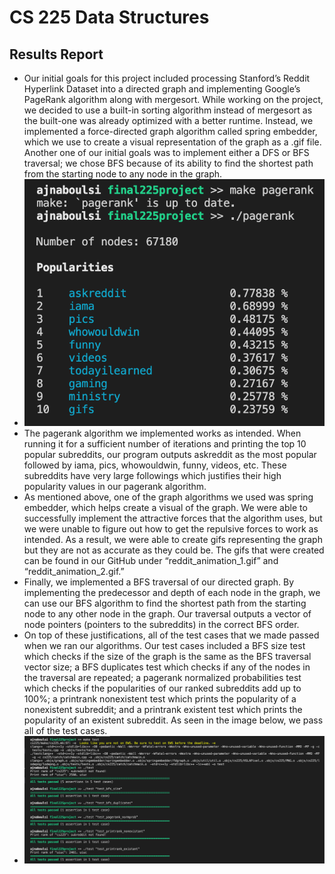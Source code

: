 # CS 225 Data Structures

## Results Report
- Our initial goals for this project included processing Stanford’s Reddit Hyperlink Dataset into a directed graph and implementing Google’s PageRank algorithm along with mergesort. While working on the project, we decided to use a built-in sorting algorithm instead of mergesort as the built-one was already optimized with a better runtime. Instead, we implemented a force-directed graph algorithm called spring embedder, which we use to create a visual representation of the graph as a .gif file. Another one of our initial goals was to implement either a DFS or BFS traversal; we chose BFS because of its ability to find the shortest path from the starting node to any node in the graph.
- ![pagerank](pagerank.png)
- The pagerank algorithm we implemented works as intended. When running it for a sufficient number of iterations and printing the top 10 popular subreddits, our program outputs askreddit as the most popular followed by iama, pics, whowouldwin, funny, videos, etc. These subreddits have very large followings which justifies their high popularity values in our pagerank algorithm. 
- As mentioned above, one of the graph algorithms we used was spring embedder, which helps create a visual of the graph. We were able to successfully implement the attractive forces that the algorithm uses, but we were unable to figure out how to get the repulsive forces to work as intended. As a result, we were able to create gifs representing the graph but they are not as accurate as they could be. The gifs that were created can be found in our GitHub under “reddit_animation_1.gif” and “reddit_animation_2.gif.”
- Finally, we implemented a BFS traversal of our directed graph. By implementing the predecessor and depth of each node in the graph, we can use our BFS algorithm to find the shortest path from the starting node to any other node in the graph. Our traversal outputs a vector of node pointers (pointers to the subreddits) in the correct BFS order.
- On top of these justifications, all of the test cases that we made passed when we ran our algorithms. Our test cases included a BFS size test which checks if the size of the graph is the same as the BFS traversal vector size; a BFS duplicates test which checks if any of the nodes in the traversal are repeated; a pagerank normalized probabilities test which checks if the popularities of our ranked subreddits add up to 100%; a printrank nonexistent test which prints the popularity of a nonexistent subreddit; and a printrank existent test which prints the popularity of an existent subreddit. As seen in the image below, we pass all of the test cases.
- ![tests](tests.png)
